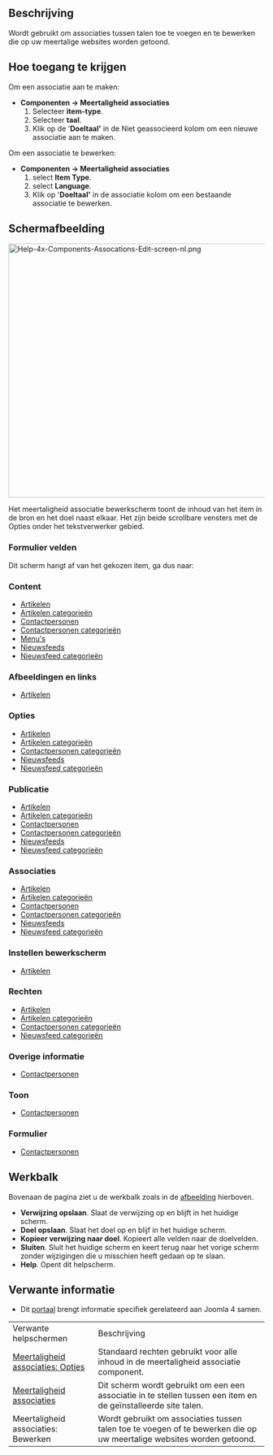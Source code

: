 <!-- Filename: Help4.x:Multilingual_Associations:_Edit / Display title: Meertaligheid associaties: Bewerken -->

## Beschrijving

Wordt gebruikt om associaties tussen talen toe te voegen en te bewerken
die op uw meertalige websites worden getoond.

## Hoe toegang te krijgen

Om een associatie aan te maken:

- **Componenten **→** Meertaligheid associaties**
  1.  Selecteer **item-type**.
  2.  Selecteer **taal**.
  3.  Klik op de '**Doeltaal'** in de Niet geassocieerd kolom om een
      nieuwe associatie aan te maken.

Om een associatie te bewerken:

- **Componenten **→** Meertaligheid associaties**
  1.  select **Item Type**.
  2.  select **Language**.
  3.  Klik op '**Doeltaal'** in de associatie kolom om een bestaande
      associatie te bewerken.

## Schermafbeelding

<img
src="https://docs.joomla.org/images/thumb/6/60/Help-4x-Components-Assocations-Edit-screen-nl.png/800px-Help-4x-Components-Assocations-Edit-screen-nl.png"
decoding="async"
srcset="https://docs.joomla.org/images/thumb/6/60/Help-4x-Components-Assocations-Edit-screen-nl.png/1200px-Help-4x-Components-Assocations-Edit-screen-nl.png 1.5x, https://docs.joomla.org/images/thumb/6/60/Help-4x-Components-Assocations-Edit-screen-nl.png/1600px-Help-4x-Components-Assocations-Edit-screen-nl.png 2x"
data-file-width="2720" data-file-height="1700" width="800" height="500"
alt="Help-4x-Components-Assocations-Edit-screen-nl.png" />

Het meertaligheid associatie bewerkscherm toont de inhoud van het item
in de bron en het doel naast elkaar. Het zijn beide scrollbare vensters
met de Opties onder het tekstverwerker gebied.

### Formulier velden

Dit scherm hangt af van het gekozen item, ga dus naar:

### Content

- [Artikelen](https://docs.joomla.org/Help4.x:Articles:_Edit/nl#content "Help4.x:Articles: Edit/nl")
- [Artikelen
  categorieën](https://docs.joomla.org/Help4.x:Articles:_Edit_Category/nl#content "Help4.x:Articles: Edit Category/nl")
- [Contactpersonen](https://docs.joomla.org/Help4.x:Contacts:_Edit/nl#content "Help4.x:Contacts: Edit/nl")
- [Contactpersonen
  categorieën](https://docs.joomla.org/Help4.x:Contacts:_Edit_Category/nl#content "Help4.x:Contacts: Edit Category/nl")
- [Menu's](https://docs.joomla.org/Help4.x:Menus:_Items/nl "Help4.x:Menus: Items/nl")
- [Nieuwsfeeds](https://docs.joomla.org/Help4.x:News_Feeds:_Edit/nl#content "Help4.x:News Feeds: Edit/nl")
- [Nieuwsfeed
  categorieën](https://docs.joomla.org/Help4.x:News_Feeds:_Edit_Category/nl#content "Help4.x:News Feeds: Edit Category/nl")

### Afbeeldingen en links

- [Artikelen](https://docs.joomla.org/Help4.x:Articles:_Edit/nl#imagesandlinks "Help4.x:Articles: Edit/nl")

### Opties

- [Artikelen](https://docs.joomla.org/Help4.x:Articles:_Edit/nl#options "Help4.x:Articles: Edit/nl")
- [Artikelen
  categorieën](https://docs.joomla.org/Help4.x:Articles:_Edit_Category/nl#options "Help4.x:Articles: Edit Category/nl")
- [Contactpersonen
  categorieën](https://docs.joomla.org/Help4.x:Contacts:_Edit_Category/nl#options "Help4.x:Contacts: Edit Category/nl")
- [Nieuwsfeeds](https://docs.joomla.org/Help4.x:News_Feeds:_Edit/nl#options "Help4.x:News Feeds: Edit/nl")
- [Nieuwsfeed
  categorieën](https://docs.joomla.org/Help4.x:News_Feeds:_Edit_Category/nl#options "Help4.x:News Feeds: Edit Category/nl")

### Publicatie

- [Artikelen](https://docs.joomla.org/Help4.x:Articles:_Edit/nl#publishing "Help4.x:Articles: Edit/nl")
- [Artikelen
  categorieën](https://docs.joomla.org/Help4.x:Articles:_Edit_Category/nl#publishing "Help4.x:Articles: Edit Category/nl")
- [Contactpersonen](https://docs.joomla.org/Help4.x:Contacts:_Edit/nl#publishing "Help4.x:Contacts: Edit/nl")
- [Contactpersonen
  categorieën](https://docs.joomla.org/Help4.x:Contacts:_Edit_Category/nl#publishing "Help4.x:Contacts: Edit Category/nl")
- [Nieuwsfeeds](https://docs.joomla.org/Help4.x:News_Feeds:_Edit/nl#publishing "Help4.x:News Feeds: Edit/nl")
- [Nieuwsfeed
  categorieën](https://docs.joomla.org/Help4.x:News_Feeds:_Edit_Category/nl#publishing "Help4.x:News Feeds: Edit Category/nl")

### Associaties

- [Artikelen](https://docs.joomla.org/Help4.x:Articles:_Edit/nl#associations "Help4.x:Articles: Edit/nl")
- [Artikelen
  categorieën](https://docs.joomla.org/Help4.x:Articles:_Edit_Category/nl#associations "Help4.x:Articles: Edit Category/nl")
- [Contactpersonen](https://docs.joomla.org/Help4.x:Contacts:_Edit/nl#associations "Help4.x:Contacts: Edit/nl")
- [Contactpersonen
  categorieën](https://docs.joomla.org/Help4.x:Contacts:_Edit_Category/nl#associations "Help4.x:Contacts: Edit Category/nl")
- [Nieuwsfeeds](https://docs.joomla.org/Help4.x:News_Feeds:_Edit/nl#associations "Help4.x:News Feeds: Edit/nl")
- [Nieuwsfeed
  categorieën](https://docs.joomla.org/Help4.x:News_Feeds:_Edit_Category/nl#associations "Help4.x:News Feeds: Edit Category/nl")

### Instellen bewerkscherm

- [Artikelen](https://docs.joomla.org/Help4.x:Articles:_Edit/nl#configureeditscreen "Help4.x:Articles: Edit/nl")

### Rechten

- [Artikelen](https://docs.joomla.org/Help4.x:Articles:_Edit/nl#permissions "Help4.x:Articles: Edit/nl")
- [Artikelen
  categorieën](https://docs.joomla.org/Help4.x:Articles:_Edit_Category/nl#permissions "Help4.x:Articles: Edit Category/nl")
- [Contactpersonen
  categorieën](https://docs.joomla.org/Help4.x:Contacts:_Edit_Category/nl#permissions "Help4.x:Contacts: Edit Category/nl")
- [Nieuwsfeed
  categorieën](https://docs.joomla.org/Help4.x:News_Feeds:_Edit_Category/nl#permissions "Help4.x:News Feeds: Edit Category/nl")

### Overige informatie

- [Contactpersonen](https://docs.joomla.org/Help4.x:Contacts:_Edit/nl#miscellaneousinformation "Help4.x:Contacts: Edit/nl")

### Toon

- [Contactpersonen](https://docs.joomla.org/Help4.x:Contacts:_Edit/nl#display "Help4.x:Contacts: Edit/nl")

### Formulier

- [Contactpersonen](https://docs.joomla.org/Help4.x:Contacts:_Edit/nl#form "Help4.x:Contacts: Edit/nl")

## Werkbalk

Bovenaan de pagina ziet u de werkbalk zoals in de
[afbeelding](#screenshot) hierboven.

- **Verwijzing opslaan**. Slaat de verwijzing op en blijft in het
  huidige scherm.
- **Doel opslaan**. Slaat het doel op en blijf in het huidige scherm.
- **Kopieer verwijzing naar doel**. Kopieert alle velden naar de
  doelvelden.
- **Sluiten**. Sluit het huidige scherm en keert terug naar het vorige
  scherm zonder wijzigingen die u misschien heeft gedaan op te slaan.
- **Help**. Opent dit helpscherm.

## Verwante informatie

- Dit
  [portaal](https://docs.joomla.org/Portal:Joomla_4/nl "Portal:Joomla 4/nl")
  brengt informatie specifiek gerelateerd aan Joomla 4 samen.

|                                                                                                                                                            |                                                                                                                       |
|------------------------------------------------------------------------------------------------------------------------------------------------------------|-----------------------------------------------------------------------------------------------------------------------|
| Verwante helpschermen                                                                                                                                      | Beschrijving                                                                                                          |
| [Meertaligheid associaties: Opties](https://docs.joomla.org/Help4.x:Multilingual_Associations:_Options/nl "Help4.x:Multilingual Associations: Options/nl") | Standaard rechten gebruikt voor alle inhoud in de meertaligheid associatie component.                                 |
| [Meertaligheid associaties](https://docs.joomla.org/Help4.x:Multilingual_Associations/nl "Help4.x:Multilingual Associations/nl")                           | Dit scherm wordt gebruikt om een een associatie in te stellen tussen een item en de geïnstalleerde site talen.        |
| <span class="mw-selflink selflink">Meertaligheid associaties: Bewerken</span>                                                                              | Wordt gebruikt om associaties tussen talen toe te voegen of te bewerken die op uw meertalige websites worden getoond. |
